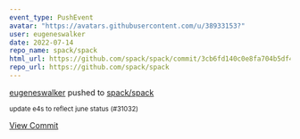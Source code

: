```yaml
---
event_type: PushEvent
avatar: "https://avatars.githubusercontent.com/u/38933153?"
user: eugeneswalker
date: 2022-07-14
repo_name: spack/spack
html_url: https://github.com/spack/spack/commit/3cb6fd140c0e8fa704b5df449eed40cca6046ed7
repo_url: https://github.com/spack/spack
---
```


<a href='https://github.com/eugeneswalker' target='_blank'>eugeneswalker</a> pushed to <a href='https://github.com/spack/spack' target='_blank'>spack/spack</a>

<small>update e4s to reflect june status (#31032)</small>

<a href='https://github.com/spack/spack/commit/3cb6fd140c0e8fa704b5df449eed40cca6046ed7' target='_blank'>View Commit</a>